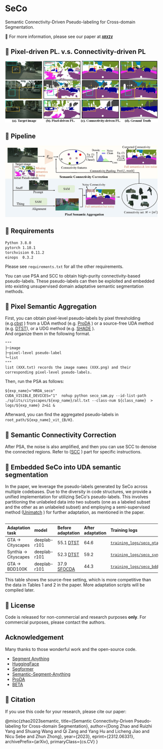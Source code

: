 # SeCo
Semantic Connectivity-Driven Pseudo-labeling for Cross-domain Segmentation.

:notebook_with_decorative_cover: For more information, please see our paper at **[`ARXIV`](http://arxiv.org/abs/2312.06331)**


## :speech_balloon: Pixel-driven PL. v.s. Connectivity-driven PL
![](./images/intro.jpg)

## :speech_balloon: Pipeline
![](./images/Pipeline.jpg)

## :speech_balloon: Requirements

```
Python 3.8.0
pytorch 1.10.1
torchvision 0.11.2
einops  0.3.2
```
Please see `requirements.txt` for all the other requirements.

You can use PSA and SCC to obtain high-purity connectivity-based pseudo-labels. 
These pseudo-labels can then be exploited and embedded into existing unsupervised domain adaptative semantic segmentation methods.

## :speech_balloon: Pixel Semantic Aggregation

First, you can obtain pixel-level pseudo-labels by pixel thresholding (e.g.[cbst](https://github.com/yzou2/cbst) ) from a UDA method (e.g. [ProDA](https://github.com/microsoft/ProDA) ) or a source-free UDA method (e.g. [DTST](https://github.com/DZhaoXd/DT-ST)), or a UDG method (e.g. [SHADE](https://github.com/HeliosZhao/SHADE) ).  
And organize them in the following format.   
```
"""
├─image
├─pixel-level pseudo-label
└─list
"""
list (XXX.txt) records the image names (XXX.png) and their corresponding pixel-level pseudo-labels.
```
Then, run the PSA as follows:
```
${exp_name}="HRDA_seco"
CUDA_VISIBLE_DEVICES="1"  nohup python seco_sam.py --id-list-path  ./splits/cityscapes/${exp_name}/all.txt --class-num ${class_name}  > logs/${exp_name} 2>&1 &
```
Afterward, you can find the aggregated pseudo-labels in `root_path/${exp_name}_vit_{B/H}`.


## :speech_balloon: Semantic Connectivity Correction
After PSA, the noise is also amplified, and then you can use SCC to denoise the connected regions. 
Refer to ([SCC](https://github.com/DZhaoXd/SeCo/tree/main/SCC) ) part for specific instructions.

## :speech_balloon: Embedded SeCo into UDA semantic segmentation
In the paper, we leverage the pseudo-labels generated by SeCo across multiple codebases. 
Due to the diversity in code structures, we provide a unified implementation for utilizing SeCo's pseudo-labels. 
This involves partitioning the unlabeled data into two subsets (one as a labeled subset and the other as an unlabeled subset) and employing a semi-supervised method ([Unimatch](https://github.com/LiheYoung/UniMatch) ) for further adaptation, as mentioned in the paper.

## 
|    Adaptation task     | model          | Before adaptation                                | After adaptation    | Training logs       |
|:-----------------------|:---------------|:-------------------------------------------------| :-------------------|:-------------------|
| GTA →  Cityscapes      | deeplab-r101   | 55.1  [DTST](https://github.com/DZhaoXd/DT-ST)   | 64.6                |[`training_logs/seco_gta`](https://github.com/DZhaoXd/SeCo/blob/main/training_logs/seco_gta.log)|
| Synthia →  Cityscapes  | deeplab-r101   | 52.3  [DTST](https://github.com/DZhaoXd/DT-ST)   | 59.2                |[`training_logs/seco_synthia`](https://github.com/DZhaoXd/SeCo/blob/main/training_logs/seco_synthia.log) |
| GTA →  BDD100K         | deeplab-r101   | 37.9  [SFOCDA](https://arxiv.org/abs/2106.03422) | 44.3                |[ `training_logs/seco_bdd`](https://github.com/DZhaoXd/SeCo/blob/main/training_logs/seco_bdd.log)|

This table shows the source-free setting, which is more competitive than the data in Tables 1 and 2 in the paper.
More adaptation scripts will be compiled later.

## :speech_balloon: License
Code is released for non-commercial and research purposes **only**. For commercial purposes, please contact the authors.

## Acknowledgement
Many thanks to those wonderful work and the open-source code.
- [Segment Anything](https://segment-anything.com/) 
- [HuggingFace](https://huggingface.co/) 
- [Segformer](https://arxiv.org/abs/2105.15203)
- [Semantic-Segment-Anything](https://github.com/fudan-zvg/Semantic-Segment-Anything)
- [ProDA](https://github.com/microsoft/ProDA)
- [BETA](https://github.com/xyupeng/BETA)
## :speech_balloon: Citation

If you use this code for your research, please cite our paper:

@misc{zhao2023semantic,
      title={Semantic Connectivity-Driven Pseudo-labeling for Cross-domain Segmentation}, 
      author={Dong Zhao and Ruizhi Yang and Shuang Wang and Qi Zang and Yang Hu and Licheng Jiao and Nicu Sebe and Zhun Zhong},
      year={2023},
      eprint={2312.06331},
      archivePrefix={arXiv},
      primaryClass={cs.CV}
}
